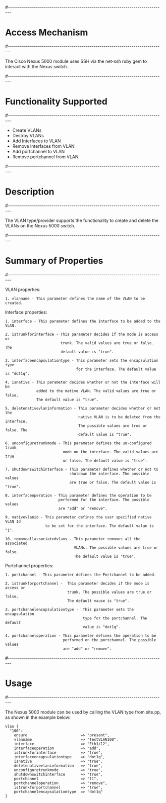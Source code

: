 #-------------------------------------------------------------------------------
# Access Mechanism
#-------------------------------------------------------------------------------

The Cisco Nexus 5000 module uses SSH via the net-ssh ruby gem to interact with 
the Nexus switch.

#-------------------------------------------------------------------------------
# Functionality Supported
#-------------------------------------------------------------------------------

- Create VLANs
- Destroy VLANs
- Add Interfaces to VLAN
- Remove Interfaces from VLAN
- Add portchannel to VLAN
- Remove portchannel from VLAN

#-------------------------------------------------------------------------------
# Description
#-------------------------------------------------------------------------------

The VLAN type/provider supports the functionality to create and delete the VLANs 
on the Nexus 5000 switch.

#-------------------------------------------------------------------------------
# Summary of Properties
#-------------------------------------------------------------------------------

VLAN properties:

    1. vlanname - This parameter defines the name of the VLAN to be created.

Interface properties:

    1. interface - This parameter defines the interface to be added to the VLAN.

    2. istrunkforinterface - This parameter decides if the mode is access or 
                             trunk. The valid values are true or false. The 
                             default value is "true".

    3. interfaceencapsulationtype - This parameter sets the encapsulation type 
                                    for the interface. The default value is "dot1q".

    4. isnative - This parameter decides whether or not the interface will be 
                  added to the native VLAN. The valid values are true or false. 
                  The default value is "true".

    5. deletenativevlaninformation - This parameter decides whether or not the 
                                     native VLAN is to be deleted from the interface. 
                                     The possible values are true or false. The 
                                     default value is "true".

    6. unconfiguretrunkmode - This parameter defines the un-configured trunk 
                              mode on the interface. The valid values are true
                              or false. The default value is "true".

    7. shutdownswitchinterface - This parameter defines whether or not to 
                                 shutdown the interface. The possible values 
                                 are true or false. The default value is "true".

    8. interfaceoperation - This parameter defines the operation to be 
                            performed for the interface. The possible values 
                            are "add" or "remove".

    9. nativevlanid - This parameter defines the user specified native VLAN Id
                      to be set for the interface. The default value is "1".

    10. removeallassociatedvlans - This parameter removes all the associated 
                                   VLANs. The possible values are true or false.
                                   The default value is "true".

Portchannel properties:

    1. portchannel - This parameter defines the Portchannel to be added.

    2. istrunkforportchannel -  This parameter decides if the mode is access or 
                                trunk. The possible values are true or false. 
                                The default vause is "true".

    3. portchannelencapsulationtype -  This parameter sets the encapsulation 
                                       type for the portchannel. The default
                                       value is "dot1q".

    4. portchanneloperation - This parameter defines the operation to be 
                              performed on the portchannel. The possible values 
                              are "add" or "remove".

#-------------------------------------------------------------------------------
# Usage
#-------------------------------------------------------------------------------

The Nexus 5000 module can be used by calling the VLAN type from site.pp, as 
shown in the example below:

    vlan {
      "100":
        ensure                        => "present",
        vlanname                      => "TestVLAN100",
        interface                     => "Eth1/12",
        interfaceoperation            => "add",
        istrunkforinterface           => "true",
        interfaceencapsulationtype    => "dot1q",
        isnative                      => "true",
        deletenativevlaninformation   => "true",
        unconfiguretrunkmode          => "true",
        shutdownswitchinterface       => "true",
        portchannel                   => "11",
        portchanneloperation          => "remove",
        istrunkforportchannel         => "true",
        portchannelencapsulationtype  => "dot1q"
    }



